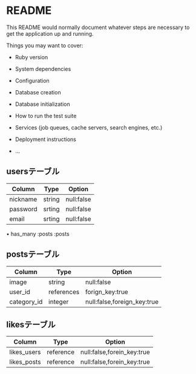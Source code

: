 # README

This README would normally document whatever steps are necessary to get the
application up and running.

Things you may want to cover:

* Ruby version

* System dependencies

* Configuration

* Database creation

* Database initialization

* How to run the test suite

* Services (job queues, cache servers, search engines, etc.)

* Deployment instructions

* ...

## usersテーブル

|Column  |Type  |Option    |
|--------|------|----------|
|nickname|string|null:false|
|password|srting|null:false|
|email   |srting|null:false|

• has_many :posts :posts

## postsテーブル
|Column  |Type  |Option    |
|--------|------|----------|
|image|string|null:false|
|user_id|references|forign_key:true|
|category_id|integer|null:false,foreign_key:true|

## likesテーブル
|Column  |Type  |Option    |
|--------|------|----------|
|likes_users|reference|null:false,forein_key:true|
|likes_posts|reference|null:false,forein_key:true|